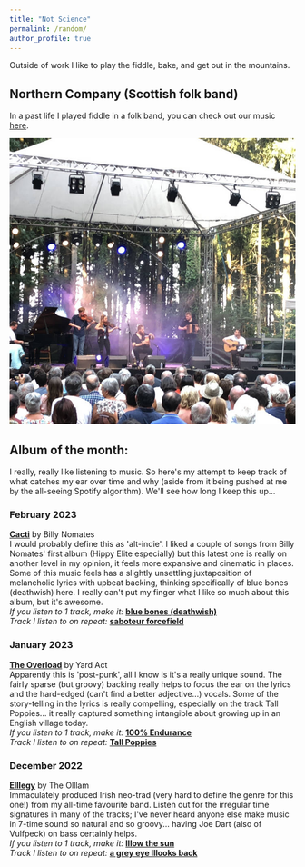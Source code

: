 ```yaml
---
title: "Not Science"
permalink: /random/
author_profile: true
---
```


Outside of work I like to play the fiddle, bake, and get out in the mountains.

## Northern Company (Scottish folk band)
In a past life I played fiddle in a folk band, you can check out our music [here](https://northerncompany.bandcamp.com/).

![northern company](/images/nc.jpg)

## Album of the month:
I really, really like listening to music. So here's my attempt to keep track of what catches my ear over time and why (aside from it being pushed at me by the all-seeing Spotify algorithm). We'll see how long I keep this up...
### February 2023
**[Cacti](https://billynomates.bandcamp.com/album/cacti)** by Billy Nomates \
I would probably define this as 'alt-indie'. I liked a couple of songs from Billy Nomates' first album (Hippy Elite especially) but this latest one is really on another level in my opinion, it feels more expansive and cinematic in places. Some of this music feels has a slightly unsettling juxtaposition of melancholic lyrics with upbeat backing, thinking specifically of blue bones (deathwish) here. I really can't put my finger what I like so much about this album, but it's awesome. \
*If you listen to 1 track, make it:* **[blue bones (deathwish)](https://open.spotify.com/track/44DpZbxRMEDqlQiQdCbXoX?si=7b57601858ca4a20)** \
*Track I listen to on repeat:* **[saboteur forcefield](https://open.spotify.com/track/0dS58QaHL95Ud1AJnwO4qK?si=cd2ba7dc997e41b0)**
### January 2023
**[The Overload](https://shop.yardactors.com/*/Music/The-Overload-CD/75771V90000)** by Yard Act \
Apparently this is 'post-punk', all I know is it's a really unique sound. The fairly sparse (but groovy) backing really helps to focus the ear on the lyrics and the hard-edged (can't find a better adjective...) vocals. Some of the story-telling in the lyrics is really compelling, especially on the track Tall Poppies... it really captured something intangible about growing up in an English village today. \
*If you listen to 1 track, make it:* **[100% Endurance](https://open.spotify.com/track/0jhDyfdBiRfMi3jh9z2S0U?si=b76b3c1ae9f24c45)** \
*Track I listen to on repeat:* **[Tall Poppies](https://open.spotify.com/track/33qZHFJnbQz3rKm50fSpDB?si=4cfdf9d594234633)** 
### December 2022
**[Elllegy](https://theolllam.bandcamp.com/album/elllegy)** by The Olllam \
Immaculately produced Irish neo-trad (very hard to define the genre for this one!) from my all-time favourite band. Listen out for the irregular time signatures in many of the tracks; I've never heard anyone else make music in 7-time sound so natural and so groovy... having Joe Dart (also of Vulfpeck) on bass certainly helps. \
*If you listen to 1 track, make it:* **[lllow the sun](https://open.spotify.com/track/5HPUE1g45hcM35dc3zmJFi?si=a4eedd385af841b2)** \
*Track I listen to on repeat:* **[a grey eye lllooks back](https://open.spotify.com/track/3VW50IRqOMPoy9vVKjEYoc?si=108eab1bbe69495c)**
